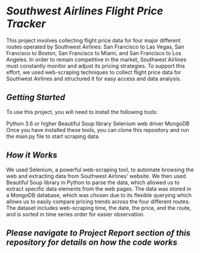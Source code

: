 # *Southwest Airlines Flight Price Tracker*

This project involves collecting flight price data for four major different routes operated by Southwest Airlines: San Francisco to Las Vegas, San Francisco to Boston, San Francisco to Miami, and San Francisco to Los Angeles. In order to remain competitive in the market, Southwest Airlines must constantly monitor and adjust its pricing strategies. To support this effort, we used web-scraping techniques to collect flight price data for Southwest Airlines and structured it for easy access and data analysis.

## *Getting Started*

To use this project, you will need to install the following tools:

Python 3.6 or higher
Beautiful Soup library
Selenium web driver
MongoDB
Once you have installed these tools, you can clone this repository and run the main.py file to start scraping data.

## *How it Works*

We used Selenium, a powerful web-scraping tool, to automate browsing the web and extracting data from Southwest Airlines' website. We then used Beautiful Soup library in Python to parse the data, which allowed us to extract specific data elements from the web pages. The data was stored in a MongoDB database, which was chosen due to its flexible querying which allows us to easily compare pricing trends across the four different routes. The dataset includes web-scraping time, the date, the price, and the route, and is sorted in time series order for easier observation.

## *Please navigate to Project Report section of this repository for details on how the code works*
